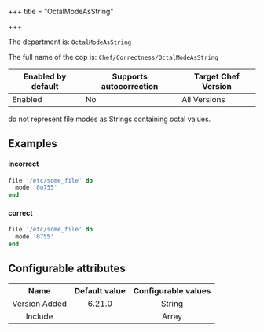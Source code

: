 +++
title = "OctalModeAsString"

+++

<!-- This content is automatically generated. See https://github.com/chef/chef-web-docs/blob/main/generated/README.md -->

The department is: `OctalModeAsString`

The full name of the cop is: `Chef/Correctness/OctalModeAsString`

| Enabled by default | Supports autocorrection | Target Chef Version |
| --- | --- | --- |
| Enabled | No | All Versions |

do not represent file modes as Strings containing octal values.

## Examples


#### incorrect

```ruby
file '/etc/some_file' do
  mode '0o755'
end
```

#### correct

```ruby
file '/etc/some_file' do
  mode '0755'
end
```

## Configurable attributes

<table>
<tbody><tr>
<th>Name</th>
<th>Default value</th>
<th>Configurable values</th>
</tr>
<tr>
<td style="text-align:center">Version Added</td>
<td style="text-align:center">6.21.0</td>
<td style="text-align:center">String</td>
</tr>
<tr><td style="text-align:center">Include</td>
<td style="text-align:center"><ul>
</ul>
</td>
<td style="text-align:center">Array</td>
</tr></tbody></table>
